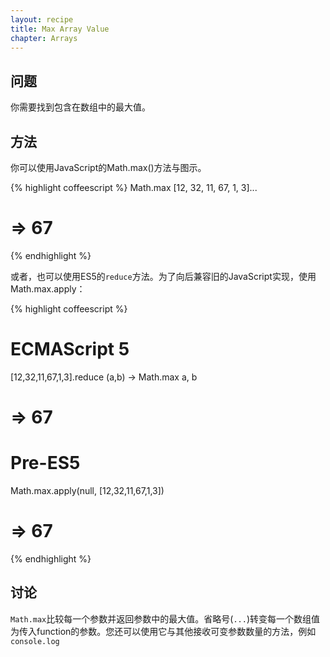 ```yaml
---
layout: recipe
title: Max Array Value
chapter: Arrays
---
```

## 问题

你需要找到包含在数组中的最大值。

## 方法

你可以使用JavaScript的Math.max()方法与图示。

{% highlight coffeescript %}
Math.max [12, 32, 11, 67, 1, 3]...
# => 67
{% endhighlight %}

或者，也可以使用ES5的`reduce`方法。为了向后兼容旧的JavaScript实现，使用Math.max.apply：

{% highlight coffeescript %}
# ECMAScript 5
[12,32,11,67,1,3].reduce (a,b) -> Math.max a, b
# => 67

# Pre-ES5
Math.max.apply(null, [12,32,11,67,1,3])
# => 67
{% endhighlight %}

## 讨论

`Math.max`比较每一个参数并返回参数中的最大值。省略号(`...`)转变每一个数组值为传入function的参数。您还可以使用它与其他接收可变参数数量的方法，例如`console.log`